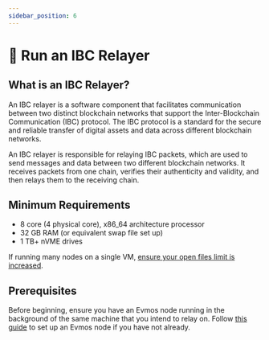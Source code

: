 ```yaml
---
sidebar_position: 6
---
```


# 💨 Run an IBC Relayer

## What is an IBC Relayer?

An IBC relayer is a software component that facilitates communication between two distinct blockchain networks that
support the Inter-Blockchain Communication (IBC) protocol. The IBC protocol is a standard for the secure and reliable
 transfer of digital assets and data across different blockchain networks.

An IBC relayer is responsible for relaying IBC packets, which are used to send messages and data between two different
 blockchain networks. It receives packets from one chain, verifies their authenticity and validity, and then relays
  them to the receiving chain.

## Minimum Requirements

- 8 core (4 physical core), x86_64 architecture processor
- 32 GB RAM (or equivalent swap file set up)
- 1 TB+ nVME drives

If running many nodes on a single VM, [ensure your open files limit is increased](https://tecadmin.net/increase-open-files-limit-ubuntu/).

## Prerequisites

Before beginning, ensure you have an Evmos node running in the background of the same machine that you intend to relay on.
 Follow [this guide](./../protocol/evmos-cli/single-node) to set up an Evmos node if you have not already.

